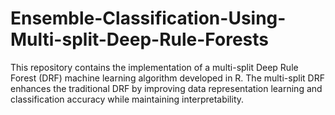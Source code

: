 # Ensemble-Classification-Using-Multi-split-Deep-Rule-Forests
This repository contains the implementation of a multi-split Deep Rule Forest (DRF) machine learning algorithm developed in R. The multi-split DRF enhances the traditional DRF by improving data representation learning and classification accuracy while maintaining interpretability.
